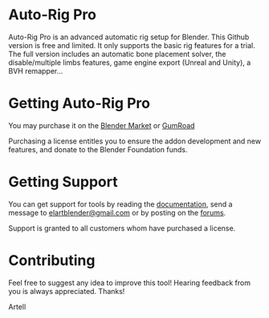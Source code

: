 Auto-Rig Pro
==========

Auto-Rig Pro is an advanced automatic rig setup for Blender.
This Github version is free and limited. It only supports the basic rig features for a trial.
The full version includes an automatic bone placement solver, the disable/multiple limbs features, game engine export (Unreal and Unity), a BVH remapper...

# Getting Auto-Rig Pro
You may purchase it on the [Blender Market](https://blendermarket.com/products/auto-rig-pro?ref=46) or [GumRoad](https://gumroad.com/l/auto-rig-pro)

Purchasing a license entitles you to ensure the addon development and new features, and donate to the Blender Foundation funds.

# Getting Support
You can get support for tools by reading the [documentation](http://www.lucky3d.fr/auto-rig-pro/doc/), send a message to elartblender@gmail.com or by posting on the [forums](https://blenderartists.org/forum/showthread.php?404092-Auto-rig-Pro-update-2-66).

Support is granted to all customers whom have purchased a license.

# Contributing
Feel free to suggest any idea to improve this tool! Hearing feedback from you is always appreciated.
Thanks!

Artell
